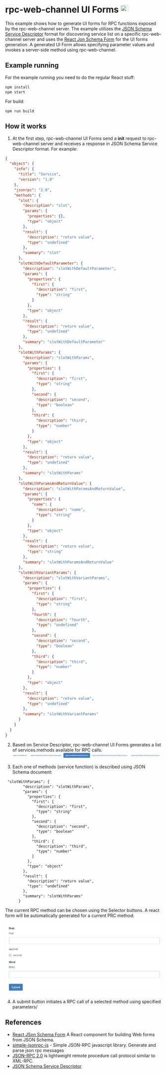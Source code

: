 # rpc-web-channel UI Forms <img src="https://seeklogo.com/images/R/react-logo-7B3CE81517-seeklogo.com.png" width="24" height="24">

This example shows how to generate UI forms for RPC functions exposed by the rpc-web-channel server.
The example utilizes the [JSON Schema Service Descriptor](https://jsonrpc.org/historical/json-schema-service-descriptor.html) format for discovering service list on a specific rpc-web-channel server and uses the [React Jon Schema Form](https://github.com/mozilla-services/react-jsonschema-form) for the UI forms generation. A generated UI Form allows specifying parameter values and invokes a server-side method using rpc-web-channel.

## Example running
For the example running you need to do the regular React stuff:
~~~~~shell
npm install
npm start
~~~~~
For build:
~~~~~shell
npm run build
~~~~~


## How it works
1. At the first step, rpc-web-channel UI Forms send a __init__ request to rpc-web-channel server and receives a response in JSON Schema Service Descriptor format. For example:
~~~~json
{
  "object": {
    "info": {
      "title": "Service",
      "version": "1.0"
    },
    "jsonrpc": "2.0",
    "methods": {
      "slot": {
        "description": "slot",
        "params": {
          "properties": {},
          "type": "object"
        },
        "result": {
          "description": "return value",
          "type": "undefined"
        },
        "summary": "slot"
      },
      "slotWithDefaultParameter": {
        "description": "slotWithDefaultParameter",
        "params": {
          "properties": {
            "first": {
              "description": "first",
              "type": "string"
            }
          },
          "type": "object"
        },
        "result": {
          "description": "return value",
          "type": "undefined"
        },
        "summary": "slotWithDefaultParameter"
      },
      "slotWithParams": {
        "description": "slotWithParams",
        "params": {
          "properties": {
            "first": {
              "description": "first",
              "type": "string"
            },
            "second": {
              "description": "second",
              "type": "boolean"
            },
            "third": {
              "description": "third",
              "type": "number"
            }
          },
          "type": "object"
        },
        "result": {
          "description": "return value",
          "type": "undefined"
        },
        "summary": "slotWithParams"
      },
      "slotWithParamsAndReturnValue": {
        "description": "slotWithParamsAndReturnValue",
        "params": {
          "properties": {
            "name": {
              "description": "name",
              "type": "string"
            }
          },
          "type": "object"
        },
        "result": {
          "description": "return value",
          "type": "string"
        },
        "summary": "slotWithParamsAndReturnValue"
      },
      "slotWithVariantParams": {
        "description": "slotWithVariantParams",
        "params": {
          "properties": {
            "first": {
              "description": "first",
              "type": "string"
            },
            "fourth": {
              "description": "fourth",
              "type": "undefined"
            },
            "second": {
              "description": "second",
              "type": "boolean"
            },
            "third": {
              "description": "third",
              "type": "number"
            }
          },
          "type": "object"
        },
        "result": {
          "description": "return value",
          "type": "undefined"
        },
        "summary": "slotWithVariantParams"
      }
    }
  }
}
~~~~

2. Based on Service Descriptor, rpc-web-channel UI Forms generates a list of services.methods available for RPC calls.
![Demo](doc/selector.png)

3. Each one of methods (service function) is described using JSON Schema document:
~~~~
 "slotWithParams": {
        "description": "slotWithParams",
        "params": {
          "properties": {
            "first": {
              "description": "first",
              "type": "string"
            },
            "second": {
              "description": "second",
              "type": "boolean"
            },
            "third": {
              "description": "third",
              "type": "number"
            }
          },
          "type": "object"
        },
        "result": {
          "description": "return value",
          "type": "undefined"
        },
        "summary": "slotWithParams"
      }
~~~~

The current RPC method can be chosen using the Selector buttons. A react form will be automatically generated for a current PRC method:

![Demo](doc/form.png)

4. A submit button initiates a RPC call of a selected method using specified parameters/

## References
- [React JSon Schema Form](https://github.com/mozilla-services/react-jsonschema-form) A React component for building Web forms from JSON Schema.
- [simple-jsonrpc-js](https://github.com/jershell/simple-jsonrpc-js) - Simple JSON-RPC javascript library. Generate and parse json rpc messages
- [JSON-RPC 2.0](https://www.jsonrpc.org/specification) is lightweight remote procedure call protocol similar to XML-RPC.
- [JSON Schema Service Descriptor](https://jsonrpc.org/historical/json-schema-service-descriptor.html)
